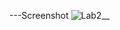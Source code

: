 ---Screenshot
![Lab2__](https://user-images.githubusercontent.com/103292060/162549793-5e1c8a37-1d22-4e22-ab08-72fadac7d78e.PNG)